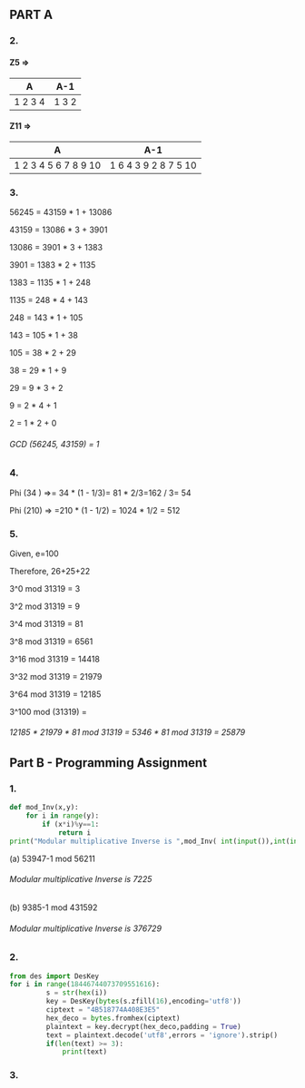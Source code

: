 ## PART A  
### 2. 

#### Z5 =>

A | A-1
------------ | -------------
1 2 3 4 | 1 3 2


#### Z11 =>

A | A-1
------------ | -------------
 1 2 3 4 5 6 7 8 9 10 | 1 6 4 3 9 2 8 7 5 10



### 3. 
56245 = 43159 * 1 + 13086

43159 = 13086 * 3 + 3901

13086 = 3901 * 3 + 1383

3901 = 1383 * 2 + 1135

1383 = 1135 * 1 + 248

1135 = 248 * 4 + 143

248 = 143 * 1 + 105

143 = 105 * 1 + 38

105 = 38 * 2 + 29

38 = 29 * 1 + 9

29 = 9 * 3 + 2

9 = 2 * 4 + 1

2 = 1 * 2 + 0

###### GCD (56245, 43159) = 1

### 4.

Phi (34 ) =>= 34 * (1 - 1/3)= 81 * 2/3=162 / 3= 54


Phi (210) =>
=210 * (1 - 1/2)
= 1024 * 1/2
= 512

### 5. 
Given, e=100

Therefore, 26+25+22

3^0 mod 31319 = 3

3^2 mod 31319 = 9

3^4 mod 31319 = 81

3^8 mod 31319 = 6561

3^16 mod 31319 = 14418

3^32 mod 31319 = 21979

3^64 mod 31319 = 12185

3^100 mod (31319) =

###### 12185 * 21979 * 81 mod 31319 = 5346 * 81 mod 31319 = 25879

## Part B - Programming Assignment
### 1.

```python
def mod_Inv(x,y):
    for i in range(y):
        if (x*i)%y==1:
            return i
print("Modular multiplicative Inverse is ",mod_Inv( int(input()),int(input())))
```

(a) 53947-1 mod 56211

###### Modular multiplicative Inverse is  7225

(b) 9385-1 mod 431592

###### Modular multiplicative Inverse is  376729

### 2.
```python
from des import DesKey
for i in range(18446744073709551616): 
         s = str(hex(i)) 
         key = DesKey(bytes(s.zfill(16),encoding='utf8')) 
         ciptext = "4B518774A408E3E5" 
         hex_deco = bytes.fromhex(ciptext) 
         plaintext = key.decrypt(hex_deco,padding = True) 
         text = plaintext.decode('utf8',errors = 'ignore').strip() 
         if(len(text) >= 3): 
             print(text) 
```

### 3.
